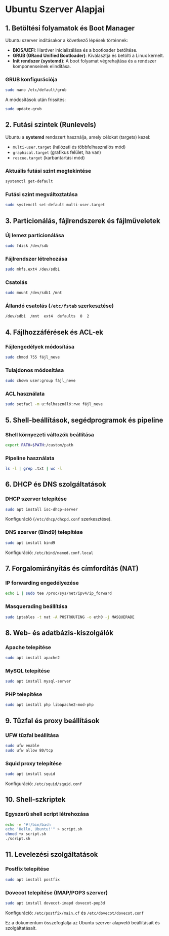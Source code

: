 # Ubuntu Szerver Alapjai

## 1. Betöltési folyamatok és Boot Manager

Ubuntu szerver indításakor a következő lépések történnek:

- **BIOS/UEFI**: Hardver inicializálása és a bootloader betöltése.
- **GRUB (GRand Unified Bootloader)**: Kiválasztja és betölti a Linux kernelt.
- **Init rendszer (systemd)**: A boot folyamat végrehajtása és a rendszer komponenseinek elindítása.

### GRUB konfigurációja

```bash
sudo nano /etc/default/grub
```

A módosítások után frissítés:

```bash
sudo update-grub
```

## 2. Futási szintek (Runlevels)

Ubuntu a **systemd** rendszert használja, amely célokat (targets) kezel:

- `multi-user.target` (hálózati és többfelhasználós mód)
- `graphical.target` (grafikus felület, ha van)
- `rescue.target` (karbantartási mód)

### Aktuális futási szint megtekintése

```bash
systemctl get-default
```

### Futási szint megváltoztatása

```bash
sudo systemctl set-default multi-user.target
```

## 3. Particionálás, fájlrendszerek és fájlműveletek

### Új lemez particionálása

```bash
sudo fdisk /dev/sdb
```

### Fájlrendszer létrehozása

```bash
sudo mkfs.ext4 /dev/sdb1
```

### Csatolás

```bash
sudo mount /dev/sdb1 /mnt
```

### Állandó csatolás (`/etc/fstab` szerkesztése)

```bash
/dev/sdb1  /mnt  ext4  defaults  0  2
```

## 4. Fájlhozzáférések és ACL-ek

### Fájlengedélyek módosítása

```bash
sudo chmod 755 fájl_neve
```

### Tulajdonos módosítása

```bash
sudo chown user:group fájl_neve
```

### ACL használata

```bash
sudo setfacl -m u:felhasználó:rwx fájl_neve
```

## 5. Shell-beállítások, segédprogramok és pipeline

### Shell környezeti változók beállítása

```bash
export PATH=$PATH:/custom/path
```

### Pipeline használata

```bash
ls -l | grep .txt | wc -l
```

## 6. DHCP és DNS szolgáltatások

### DHCP szerver telepítése

```bash
sudo apt install isc-dhcp-server
```

Konfiguráció (`/etc/dhcp/dhcpd.conf` szerkesztése).

### DNS szerver (Bind9) telepítése

```bash
sudo apt install bind9
```

Konfiguráció: `/etc/bind/named.conf.local`

## 7. Forgalomirányítás és címfordítás (NAT)

### IP forwarding engedélyezése

```bash
echo 1 | sudo tee /proc/sys/net/ipv4/ip_forward
```

### Masquerading beállítása

```bash
sudo iptables -t nat -A POSTROUTING -o eth0 -j MASQUERADE
```

## 8. Web- és adatbázis-kiszolgálók

### Apache telepítése

```bash
sudo apt install apache2
```

### MySQL telepítése

```bash
sudo apt install mysql-server
```

### PHP telepítése

```bash
sudo apt install php libapache2-mod-php
```

## 9. Tűzfal és proxy beállítások

### UFW tűzfal beállítása

```bash
sudo ufw enable
sudo ufw allow 80/tcp
```

### Squid proxy telepítése

```bash
sudo apt install squid
```

Konfiguráció: `/etc/squid/squid.conf`

## 10. Shell-szkriptek

### Egyszerű shell script létrehozása

```bash
echo -e "#!/bin/bash
echo 'Hello, Ubuntu!'" > script.sh
chmod +x script.sh
./script.sh
```

## 11. Levelezési szolgáltatások

### Postfix telepítése

```bash
sudo apt install postfix
```

### Dovecot telepítése (IMAP/POP3 szerver)

```bash
sudo apt install dovecot-imapd dovecot-pop3d
```

Konfiguráció: `/etc/postfix/main.cf` és `/etc/dovecot/dovecot.conf`

Ez a dokumentum összefoglalja az Ubuntu szerver alapvető beállításait és szolgáltatásait.
